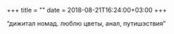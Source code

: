+++
title = ""
date = 2018-08-21T16:24:00+03:00
+++

“дижитал номад. люблю цветы, анал, путишэствия”


